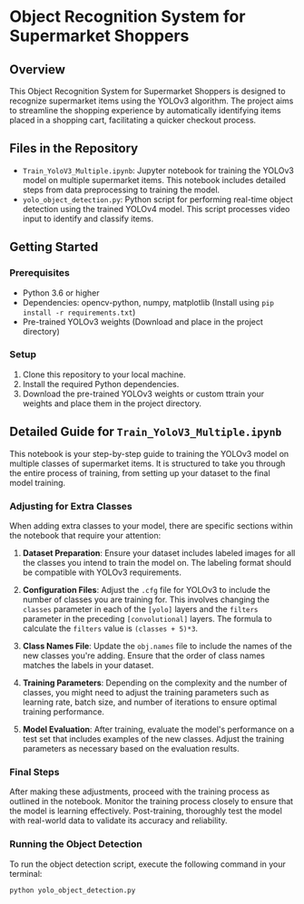 # Object Recognition System for Supermarket Shoppers 

## Overview
This Object Recognition System for Supermarket Shoppers  is designed to recognize supermarket items using the YOLOv3 algorithm. The project aims to streamline the shopping experience by automatically identifying items placed in a shopping cart, facilitating a quicker checkout process.

## Files in the Repository

- `Train_YoloV3_Multiple.ipynb`: Jupyter notebook for training the YOLOv3 model on multiple supermarket items. This notebook includes detailed steps from data preprocessing to training the model.
- `yolo_object_detection.py`: Python script for performing real-time object detection using the trained YOLOv4 model. This script processes video input to identify and classify items.

## Getting Started

### Prerequisites

- Python 3.6 or higher
- Dependencies: opencv-python, numpy, matplotlib (Install using `pip install -r requirements.txt`)
- Pre-trained YOLOv3 weights (Download and place in the project directory)

### Setup

1. Clone this repository to your local machine.
2. Install the required Python dependencies.
3. Download the pre-trained YOLOv3 weights or custom ttrain your weights and place them in the project directory.

## Detailed Guide for `Train_YoloV3_Multiple.ipynb`

This notebook is your step-by-step guide to training the YOLOv3 model on multiple classes of supermarket items. It is structured to take you through the entire process of training, from setting up your dataset to the final model training.

### Adjusting for Extra Classes

When adding extra classes to your model, there are specific sections within the notebook that require your attention:

1. **Dataset Preparation**: Ensure your dataset includes labeled images for all the classes you intend to train the model on. The labeling format should be compatible with YOLOv3 requirements.

2. **Configuration Files**: Adjust the `.cfg` file for YOLOv3 to include the number of classes you are training for. This involves changing the `classes` parameter in each of the `[yolo]` layers and the `filters` parameter in the preceding `[convolutional]` layers. The formula to calculate the `filters` value is `(classes + 5)*3`.

3. **Class Names File**: Update the `obj.names` file to include the names of the new classes you're adding. Ensure that the order of class names matches the labels in your dataset.

4. **Training Parameters**: Depending on the complexity and the number of classes, you might need to adjust the training parameters such as learning rate, batch size, and number of iterations to ensure optimal training performance.

5. **Model Evaluation**: After training, evaluate the model's performance on a test set that includes examples of the new classes. Adjust the training parameters as necessary based on the evaluation results.

### Final Steps

After making these adjustments, proceed with the training process as outlined in the notebook. Monitor the training process closely to ensure that the model is learning effectively. Post-training, thoroughly test the model with real-world data to validate its accuracy and reliability.

### Running the Object Detection

To run the object detection script, execute the following command in your terminal:

```shell
python yolo_object_detection.py
